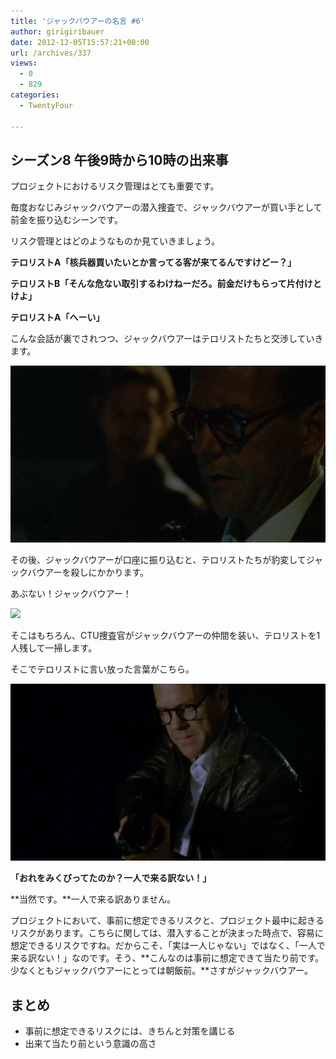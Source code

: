```yaml
---
title: 'ジャックバウアーの名言 #6'
author: girigiribauer
date: 2012-12-05T15:57:21+00:00
url: /archives/337
views:
  - 0
  - 829
categories:
  - TwentyFour

---
```

## シーズン8 午後9時から10時の出来事

プロジェクトにおけるリスク管理はとても重要です。

毎度おなじみジャックバウアーの潜入捜査で、ジャックバウアーが買い手として前金を振り込むシーンです。

リスク管理とはどのようなものか見ていきましょう。

**テロリストA「核兵器買いたいとか言ってる客が来てるんですけどー？」**

**テロリストB「そんな危ない取引するわけねーだろ。前金だけもらって片付けとけよ」**

**テロリストA「へーい」**

こんな会話が裏でされつつ、ジャックバウアーはテロリストたちと交渉していきます。

![テロリストA「へーい」][1]

その後、ジャックバウアーが口座に振り込むと、テロリストたちが豹変してジャックバウアーを殺しにかかります。

あぶない！ジャックバウアー！

![][2]

そこはもちろん、CTU捜査官がジャックバウアーの仲間を装い、テロリストを1人残して一掃します。

そこでテロリストに言い放った言葉がこちら。

![ 「おれをみくびってたのか？一人で来る訳ない！」][3]

**「おれをみくびってたのか？一人で来る訳ない！」**

**当然です。**一人で来る訳ありません。

プロジェクトにおいて、事前に想定できるリスクと、プロジェクト最中に起きるリスクがあります。こちらに関しては、潜入することが決まった時点で、容易に想定できるリスクですね。だからこそ、「実は一人じゃない」ではなく、「一人で来る訳ない！」なのです。そう、**こんなのは事前に想定できて当たり前です。少なくともジャックバウアーにとっては朝飯前。**さすがジャックバウアー。

## まとめ

  * 事前に想定できるリスクには、きちんと対策を講じる
  * 出来て当たり前という意識の高さ

 [1]: /img/2012/12/24advent06-012.png
 [2]: /img/2012/12/24advent06-022.png
 [3]: /img/2012/12/24advent06-032.png

